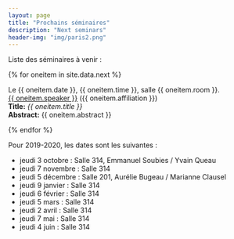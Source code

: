 ```yaml
---
layout: page
title: "Prochains séminaires"
description: "Next seminars"
header-img: "img/paris2.png"
---
```


Liste des séminaires à venir :


{% for oneitem in site.data.next %}
<p>
  Le {{ oneitem.date }}, {{ oneitem.time }}, salle {{ oneitem.room }}.<br/>
  <a href="{{ oneitem.url }}">{{ oneitem.speaker }}</a>  ({{ oneitem.affiliation }})<br/>
  <b>Title:</b> <i>{{ oneitem.title }}</i><br/>
  <b>Abstract:</b> {{ oneitem.abstract }}
  </p>
{% endfor %}


Pour 2019-2020, les dates sont les suivantes :

- jeudi 3 octobre : Salle 314, Emmanuel Soubies / Yvain Queau
- jeudi 7 novembre : Salle 314
- jeudi 5 décembre : Salle 201, Aurélie Bugeau / Marianne Clausel
- jeudi 9 janvier : Salle 314
- jeudi 6 février : Salle 314
- jeudi 5 mars : Salle 314
- jeudi 2 avril : Salle 314
- jeudi 7 mai : Salle 314
- jeudi 4 juin : Salle 314
